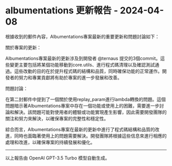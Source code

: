 # albumentations 更新報告 - 2024-04-08

根據收到的郵件內容，Albumentations專案最新的重要更新和問題討論如下：



關於專案的更新：

Albumentations專案最新的更新涉及到開發者 @ternaus 提交的3個commit。這些變更主要包括將某個功能移動到core.utils、進行程式碼清理以及確認測試通過。這些改動的目的在於提升程式碼的結構和品質，同時確保功能的正常運作。開發者的努力和專業貢獻將有助於專案的進一步發展和改善。



問題討論：

在第二封郵件中提到了一個關於使用replay_param進行lambda轉換的問題。這個問題暗示著Albumentations專案中存在一個功能或使用上的困難，需要進一步討論和解決。該問題可能對使用者的體驗或功能實現產生影響，因此需要開發團隊的關注和努力來解決，以確保專案的完整性和穩定性。



綜合而言，Albumentations專案在最新的更新中進行了程式碼結構和品質的改進，同時也面臨著使用上的問題需要解決。開發團隊將根據這些信息來進行相應的處理和改進，以確保專案的持續發展和優化。



---



以上報告由 OpenAI GPT-3.5 Turbo 模型自動生成。